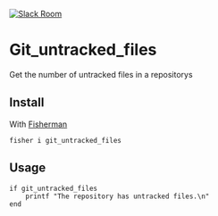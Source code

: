 [![Slack Room][slack-badge]][slack-link]

# Git_untracked_files

Get the number of untracked files in a repositorys

## Install

With [Fisherman]

```
fisher i git_untracked_files
```

## Usage

```fish
if git_untracked_files
    printf "The repository has untracked files.\n"
end
```

[slack-link]: https://fisherman-wharf.herokuapp.com/
[slack-badge]: https://img.shields.io/badge/slack-join%20the%20chat-00B9FF.svg?style=flat-square
[Fisherman]: https://github.com/fisherman/fisherman
